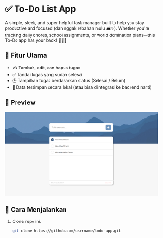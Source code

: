 # ✅ To-Do List App

A simple, sleek, and super helpful task manager built to help you stay productive and focused (dan nggak rebahan mulu 🛋️✨). Whether you're tracking daily chores, school assignments, or world domination plans—this To-Do app has your back! 💼🧠🔥

## 🌟 Fitur Utama

- ✍️ Tambah, edit, dan hapus tugas
- ✅ Tandai tugas yang sudah selesai
- 🕒 Tampilkan tugas berdasarkan status (Selesai / Belum)
- 💾 Data tersimpan secara lokal (atau bisa diintegrasi ke backend nanti)

## 📸 Preview
 
![Screenshot](public/Screenshot.png)

## 🚀 Cara Menjalankan

1. Clone repo ini:
   ```bash
   git clone https://github.com/username/todo-app.git
